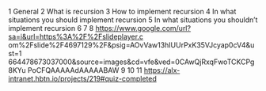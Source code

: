   1 General
  2 What is recursion
  3 How to implement recursion
  4 In what situations you should implement recursion
  5 In what situations you shouldn’t implement recursion
  6
  7
  8 https://www.google.com/url?sa=i&url=https%3A%2F%2Fslideplayer.c    om%2Fslide%2F4697129%2F&psig=AOvVaw13hIUUrPxK35VJcyap0cV4&ust=1    664478673037000&source=images&cd=vfe&ved=0CAwQjRxqFwoTCKCPg8KYu    PoCFQAAAAAdAAAAABAW
  9
 10
 11 https://alx-intranet.hbtn.io/projects/219#quiz-completed
